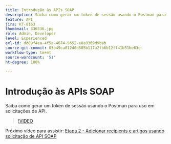 ```yaml
---
title: Introdução às APIs SOAP
description: Saiba como gerar um token de sessão usando o Postman para solicitações de API
feature: API
jira: KT-8163
thumbnail: 336536.jpg
role: Admin, Developer
level: Experienced
exl-id: dd09f4ea-4f5a-4674-9652-e8e0369d9bab
source-git-commit: 05b49ca012d0d505b117a2fb6b12ff41b51be63e
workflow-type: tm+mt
source-wordcount: '51'
ht-degree: 100%

---
```


# Introdução às APIs SOAP

Saiba como gerar um token de sessão usando o Postman para uso em solicitações de API.

>[!VIDEO](https://video.tv.adobe.com/v/336536?quality=12&learn=on)

Próximo vídeo para assistir: [Etapa 2 - Adicionar recipients e artigos usando solicitação de API SOAP](/help/tutorial-use-soap-apis/add-recipients-and-articles-using-soap-api-requests.md)
